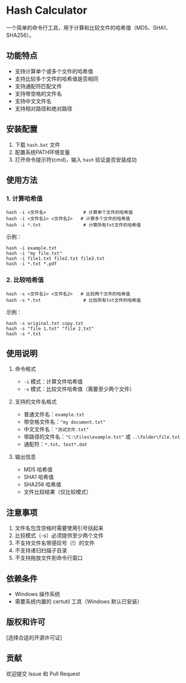 # Hash Calculator

一个简单的命令行工具，用于计算和比较文件的哈希值（MD5、SHA1、SHA256）。

## 功能特点

- 支持计算单个或多个文件的哈希值
- 支持比较多个文件的哈希值是否相同
- 支持通配符匹配文件
- 支持带空格的文件名
- 支持中文文件名
- 支持相对路径和绝对路径

## 安装配置

1. 下载 `hash.bat` 文件
2. 配置系统PATH环境变量
3. 打开命令提示符(cmd)，输入 `hash` 验证是否安装成功

## 使用方法

### 1. 计算哈希值

```batch
hash -i <文件名>              # 计算单个文件的哈希值
hash -i <文件名1> <文件名2>   # 计算多个文件的哈希值
hash -i *.txt                # 计算所有txt文件的哈希值
```

示例：
```batch
hash -i example.txt
hash -i "my file.txt"
hash -i file1.txt file2.txt file3.txt
hash -i *.txt *.pdf
```

### 2. 比较哈希值

```batch
hash -s <文件名1> <文件名2>   # 比较两个文件的哈希值
hash -s *.txt                # 比较所有txt文件的哈希值
```

示例：
```batch
hash -s original.txt copy.txt
hash -s "file 1.txt" "file 2.txt"
hash -s *.txt
```

## 使用说明

1. 命令格式
   - `-i` 模式：计算文件哈希值
   - `-s` 模式：比较文件哈希值（需要至少两个文件）

2. 支持的文件名格式
   - 普通文件名：`example.txt`
   - 带空格文件名：`"my document.txt"`
   - 中文文件名：`"测试文件.txt"`
   - 带路径的文件名：`"C:\Files\example.txt"` 或 `..\folder\file.txt`
   - 通配符：`*.txt`、`test*.dat`

3. 输出信息
   - MD5 哈希值
   - SHA1 哈希值
   - SHA256 哈希值
   - 文件比较结果（仅比较模式）

## 注意事项

1. 文件名包含空格时需要使用引号括起来
2. 比较模式（-s）必须提供至少两个文件
3. 不支持文件名带感叹号（!）的文件
4. 不支持递归扫描子目录
5. 不支持拖放文件到命令行窗口

## 依赖条件

- Windows 操作系统
- 需要系统内置的 certutil 工具（Windows 默认已安装）

## 版权和许可

[选择合适的开源许可证]

## 贡献

欢迎提交 Issue 和 Pull Request
